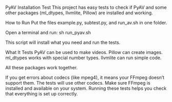 PyAV Installation Test
This project has easy tests to check if PyAV and some other packages (ml_dtypes, llvmlite, Pillow) are installed and working.

How to Run
Put the files example.py, subtest.py, and run_av.sh in one folder.

Open a terminal and run:
sh run_pyav.sh

This script will install what you need and run the tests.

What It Tests
PyAV can be used to make videos.
Pillow can create images.
ml_dtypes works with special number types.
llvmlite can run simple code.

All these packages work together.

If you get errors about codecs (like mpeg4), it means your FFmpeg doesn’t support them. The tests will use other codecs.
Make sure FFmpeg is installed and available on your system.
Running these tests helps you check that everything is set up correctly.
